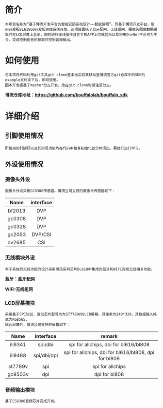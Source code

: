# 简介
    本项目名称为“基于博流开发平台的智能安防系统设计——智能猫眼”。其基于博流开发平台，使用开发板BL618G0开发板完成系统开发。该项目囊括了蓝牙配网，无线组网，摄像头图像数据采集并在LCD屏幕上显示，同时进行无线图传且在手机APP上完成显示以及利用OneNet平台作为中介，完成控制信息的获取并控制音频输出。

# 如何使用
    将本项目代码利用git工具git clone至本地后将其移动至博流官方git仓库中的SDK的example文件夹下后，即可使用。
    因本开发板基于master分支开发，故在git clone时请注意分支。
**博流仓库地址：https://github.com/bouffalolab/bouffalo_sdk**
    
# 详细介绍
## 引脚使用情况
```
所使用的引脚好以及其实现功能均在代码中相关初始化部分体现出，需自行进行学习。
```
## 外设使用情况
### 摄像头外设
    摄像头外设采用GC0308传感器。博流公司支持的摄像头传感器如下：
| Name | interface |
|:----:|:---------:|
| bf2013 | DVP  |
| gc0308 | DVP  |
| gc0328 | DVP  |
| gc2053 | DVP/CSI  |
| ov2685 | CSI |
### 无线模块外设
    本子系统的无线功能的设计采用博流系列芯片BL618中集成的蓝牙和WIFI完成无线相关功能。

**蓝牙：蓝牙配网**

**WIFI:无线组网**

### LCD屏幕模块
    采用基于SPI协议、驱动芯片型号为为ST7789V的LCD屏幕。其像素为240*320，其数据输入格式为RGB565.
    除此屏幕外，博流公司支持的屏幕如下：

| Name | interface | remark |
|:---:|:------:|:------:|
| ili9341 | spi/dbi  | spi for allchips, dbi for bl616/bl808 |
| ili9488 | spi/dbi/dpi  | spi for allchips, dbi for bl616/bl808, dpi for bl808 |
| st7789v | spi  | spi for allchips |
| gc9503v | dpi  | dpi for bl808 |

### 音频输出模块
    基于ES8388音频芯片完成开发。


